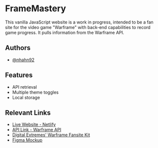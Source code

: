 # FrameMastery

This vanilla JavaScript website is a work in progress, intended to be a fan site for the video game "Warframe" with back-end capabilities to record game progress. It pulls information from the Warframe API.

## Authors

- [@nhahn92](https://github.com/nhahn92)

## Features

- API retrieval
- Multiple theme toggles
- Local storage

## Relevant Links

- [Live Website - Netlify](nicole-framemastery.netlify.app)
- [API Link - Warframe API](https://docs.warframestat.us/)
- [Digital Extremes' Warframe Fansite Kit](https://digitalextremesltd.app.box.com/s/vh2u41yhdlgp3girffucbynadoi33173)
- [Figma Mockup](https://www.figma.com/file/kJ7lbnLN2bOlagBmrQmMm8/FrameMastery?type=design&node-id=0-1&t=iwqBmKx6UmtXTwhC-0)
